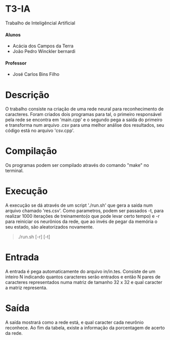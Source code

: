 # T3-IA
Trabalho de Inteligêncial Artificial

#### Alunos
  * Acácia dos Campos da Terra
  * João Pedro Winckler bernardi

#### Professor
  * José Carlos Bins Filho

# Descrição

O trabalho consiste na criação de uma rede neural para
  reconhecimento de caracteres. Foram criados dois programas para tal, o
  primeiro responsável pela rede se encontra em 'main.cpp' e o segundo
  pega a saída do primeiro e transforma num arquivo .csv para uma melhor
  análise dos resultados, seu código está no arquivo 'csv.cpp'.

# Compilação

Os programas podem ser compilado através do comando "make"
  no terminal.

# Execução

A execução se dá através de um script './run.sh' que gera a
  saida num arquivo chamado 'res.csv'. Como parametros, podem ser
  passados -t, para realizar 1000 iterações de treinamento(o que pode
  levar certo tempo) e -r para reiniciar os neurônios da rede, que ao
  invés de pegar da memória o seu estado, são aleatorizados novamente.
  > ./run.sh [-r] [-t]

# Entrada

A entrada é pega automaticamente do arquivo
  in/in.tes. Consiste de um inteiro N indicando quantos caracteres serão
  entrados e então N pares de caracteres representados numa matriz de
  tamanho 32 x 32 e qual caracter a matriz representa.

# Saída

A saída mostrará como a rede está, e qual caracter cada neurônio
  reconhece. Ao fim da tabela, existe a informação da porcentagem de
  acerto da rede.